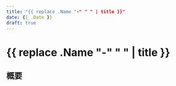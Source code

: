 ```yaml
---
title: "{{ replace .Name "-" " " | title }}"
date: {{ .Date }}
draft: true
---
```


# {{ replace .Name "-" " " | title }}

## 概要


